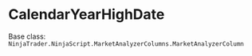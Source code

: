 # CalendarYearHighDate

Base class: `NinjaTrader.NinjaScript.MarketAnalyzerColumns.MarketAnalyzerColumn`

